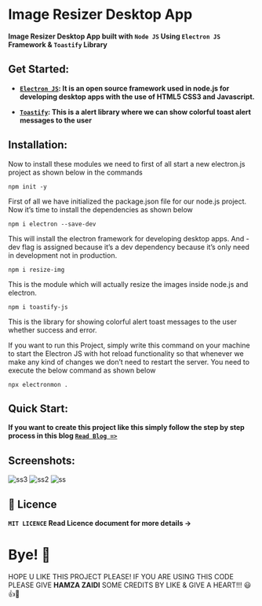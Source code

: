 # Image Resizer Desktop App

**Image Resizer Desktop App built with `Node JS` Using `Electron JS` Framework & `Toastify` Library**

## Get Started: 

- **[`Electron JS`](https://www.electronjs.org/): It is an open source framework used in node.js for developing desktop apps with the use of HTML5 CSS3 and Javascript.**

- **[`Toastify`](https://www.npmjs.com/package/toastify-js): This is a alert library where we can show colorful toast alert messages to the user**

## Installation:

Now to install these modules we need to first of all start a new electron.js project as shown below in the commands
```
npm init -y
```
First of all we have initialized the package.json file for our node.js project. Now it’s time to install the dependencies as shown below
```
npm i electron --save-dev
```
This will install the electron framework for developing desktop apps. And -dev flag is assigned because it’s a dev dependency because it’s only need in development not in production.
```
npm i resize-img
```
This is the module which will actually resize the images inside node.js and electron.
```
npm i toastify-js
```
This is the library for showing colorful alert toast messages to the user whether success and error.

If you want to run this Project, simply write this command on your machine to start the Electron JS with hot reload functionality so that whenever we make any kind of changes we don’t need to restart the server. You need to execute the below command as shown below

```
npx electronmon .
```

## Quick Start:

**If you want to create this project like this simply follow the step by step process in this blog [`Read Blog =>`](https://webninjadeveloper.com/electronjs/build-a-electron-js-image-resizer-desktop-app-in-node-js-using-toastify-library-full-project-for-beginners/)**
 
 ## Screenshots:
 
![ss3](https://user-images.githubusercontent.com/52501040/195849449-077101dc-fb6d-4b9c-88bc-96496c0d69e3.PNG)
![ss2](https://user-images.githubusercontent.com/52501040/195849459-885478d2-2143-4113-b23e-c8f2c76081bf.PNG)
![ss](https://user-images.githubusercontent.com/52501040/195849462-4b03af93-3257-4276-90c0-f597746bb804.PNG)

## 📖 Licence
**`MIT LICENCE` Read Licence document for more details ->**

# Bye! 👋
HOPE U LIKE THIS PROJECT PLEASE! IF YOU ARE USING THIS CODE PLEASE GIVE **HAMZA ZAIDI** SOME CREDITS BY LIKE & GIVE A HEART!!! 😃👍💛

